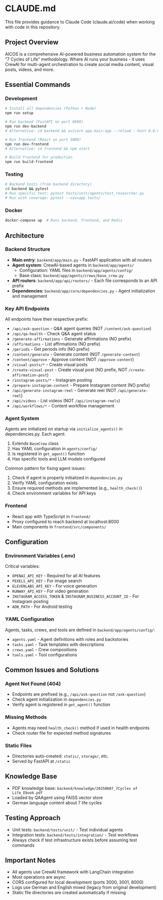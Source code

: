 # CLAUDE.md

This file provides guidance to Claude Code (claude.ai/code) when working with code in this repository.

## Project Overview

AICOS is a comprehensive AI-powered business automation system for the "7 Cycles of Life" methodology. Where AI runs your business - it uses CrewAI for multi-agent orchestration to create social media content, visual posts, videos, and more.

## Essential Commands

### Development
```bash
# Install all dependencies (Python + Node)
npm run setup

# Run backend (FastAPI on port 8000)
npm run dev-backend
# Alternative: cd backend && uvicorn app.main:app --reload --host 0.0.0.0 --port 8000

# Run frontend (React on port 3000)
npm run dev-frontend
# Alternative: cd frontend && npm start

# Build frontend for production
npm run build-frontend
```

### Testing
```bash
# Backend tests (from backend directory)
cd backend && pytest
# Run specific test: pytest tests/unit/agents/test_researcher.py
# Run with coverage: pytest --cov=app tests/
```

### Docker
```bash
docker-compose up  # Runs backend, frontend, and Redis
```

## Architecture

### Backend Structure
- **Main entry**: `backend/app/main.py` - FastAPI application with all routers
- **Agent system**: CrewAI-based agents in `backend/app/agents/`
  - Configuration: YAML files in `backend/app/agents/config/`
  - Base class: `backend/app/agents/crews/base_crew.py`
- **API routers**: `backend/app/api/routers/` - Each file corresponds to an API prefix
- **Dependencies**: `backend/app/core/dependencies.py` - Agent initialization and management

### Key API Endpoints
All endpoints have their respective prefix:
- `/api/ask-question` - Q&A agent queries (NOT `/content/ask-question`)
- `/api/qa-health` - Check Q&A agent status
- `/generate-affirmations` - Generate affirmations (NO prefix)
- `/affirmations` - List affirmations (NO prefix)
- `/periods` - Get periods info (NO prefix)
- `/content/generate` - Generate content (NOT `/generate-content`)
- `/content/approve` - Approve content (NOT `/approve-content`)
- `/visual-posts/*` - Create visual posts
- `/create-visual-post` - Create visual post (NO prefix, NOT `/create-affirmation-post`)
- `/instagram-posts/*` - Instagram posting
- `/prepare-instagram-content` - Prepare Instagram content (NO prefix)
- `/api/generate-instagram-reel` - Generate reel (NOT `/api/generate-reel`)
- `/api/videos` - List videos (NOT `/api/instagram-reels`)
- `/api/workflows/*` - Content workflow management

### Agent System
Agents are initialized on startup via `initialize_agents()` in dependencies.py. Each agent:
1. Extends `BaseCrew` class
2. Has YAML configuration in `agents/config/`
3. Is registered in `get_agent()` function
4. Has specific tools and LLM models configured

Common pattern for fixing agent issues:
1. Check if agent is properly initialized in `dependencies.py`
2. Verify YAML configuration exists
3. Ensure required methods are implemented (e.g., `health_check()`)
4. Check environment variables for API keys

### Frontend
- React app with TypeScript in `frontend/`
- Proxy configured to reach backend at localhost:8000
- Main components in `frontend/src/components/`

## Configuration

### Environment Variables (.env)
Critical variables:
- `OPENAI_API_KEY` - Required for all AI features
- `PEXELS_API_KEY` - For image search
- `ELEVENLABS_API_KEY` - For voice generation
- `RUNWAY_API_KEY` - For video generation
- `INSTAGRAM_ACCESS_TOKEN` & `INSTAGRAM_BUSINESS_ACCOUNT_ID` - For Instagram posting
- `ADB_PATH` - For Android testing

### YAML Configuration
Agents, tasks, crews, and tools are defined in `backend/app/agents/config/`:
- `agents.yaml` - Agent definitions with roles and backstories
- `tasks.yaml` - Task templates with descriptions
- `crews.yaml` - Crew compositions
- `tools.yaml` - Tool configurations

## Common Issues and Solutions

### Agent Not Found (404)
- Endpoints are prefixed (e.g., `/api/ask-question` not `/ask-question`)
- Check agent initialization in `dependencies.py`
- Verify agent is registered in `get_agent()` function

### Missing Methods
- Agents may need `health_check()` method if used in health endpoints
- Check router file for expected method signatures

### Static Files
- Directories auto-created: `static/`, `storage/`, etc.
- Served by FastAPI at `/static`

## Knowledge Base
- PDF knowledge base: `backend/knowledge/20250607_7Cycles of Life_Ebook.pdf`
- Loaded by QAAgent using FAISS vector store
- German language content about 7 life cycles

## Testing Approach
- Unit tests: `backend/tests/unit/` - Test individual agents
- Integration tests: `backend/tests/integration/` - Test workflows
- Always check if test infrastructure exists before assuming test commands

## Important Notes
- All agents use CrewAI framework with LangChain integration
- Most operations are async
- CORS configured for local development (ports 3000, 3001, 8000)
- Logs use German and English mixed (legacy from original development)
- Static file directories are created automatically if missing